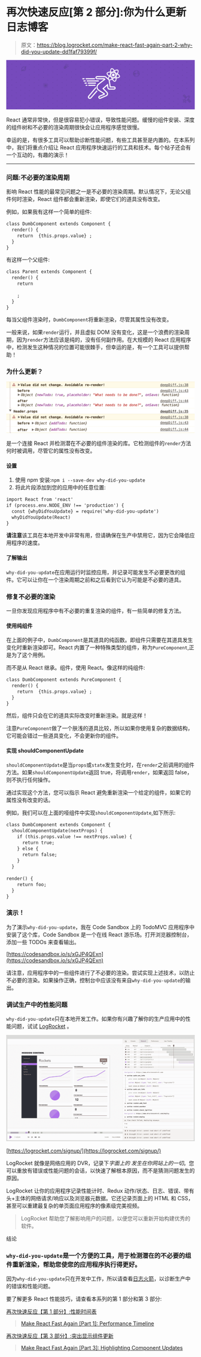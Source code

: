 # 再次快速反应[第 2 部分]:你为什么更新日志博客

> 原文：<https://blog.logrocket.com/make-react-fast-again-part-2-why-did-you-update-dd1faf79399f/>

![](img/3f81f4726fb793459f3e4c2c4bafac87.png)

React 通常非常快，但是很容易犯小错误，导致性能问题。缓慢的组件安装、深度的组件树和不必要的渲染周期很快会让应用程序感觉很慢。

幸运的是，有很多工具可以帮助诊断性能问题，有些工具甚至是内置的。在本系列中，我们将重点介绍让 React 应用程序快速运行的工具和技术。每个帖子还会有一个互动的，有趣的演示！

* * *

### 问题:不必要的渲染周期

影响 React 性能的最常见问题之一是不必要的渲染周期。默认情况下，无论父组件何时渲染，React 组件都会重新渲染，即使它们的道具没有改变。

例如，如果我有这样一个简单的组件:

```
class DumbComponent extends Component {
  render() {
    return  {this.props.value} ;
  }
}
```

有这样一个父组件:

```
class Parent extends Component {
  render() {
    return 

    ;
  }
}
```

每当父组件渲染时，`DumbComponent`将重新渲染，尽管其属性没有改变。

一般来说，如果`render`运行，并且虚拟 DOM 没有变化，这是一个浪费的渲染周期，因为`render`方法应该是纯的，没有任何副作用。在大规模的 React 应用程序中，检测发生这种情况的位置可能很棘手，但幸运的是，有一个工具可以提供帮助！

### 为什么更新？

![](img/990ee141ff4ae7af9b9efe347c983d87.png)

是一个连接 React 并检测潜在不必要的组件渲染的库。它检测组件的`render`方法何时被调用，尽管它的属性没有改变。

#### 设置

1.  使用 npm 安装:`npm i --save-dev why-did-you-update`
2.  将此片段添加到您的应用中的任意位置:

```
import React from 'react'
if (process.env.NODE_ENV !== 'production') {
  const {whyDidYouUpdate} = require('why-did-you-update')
  whyDidYouUpdate(React)
}
```

**请注意**该工具在本地开发中非常有用，但请确保在生产中禁用它，因为它会降低应用程序的速度。

#### 了解输出

`why-did-you-update`在应用运行时监控应用，并记录可能发生不必要更改的组件。它可以让你在一个渲染周期之前和之后看到它认为可能是不必要的道具。

### 修复不必要的渲染

一旦你发现应用程序中有不必要的重复渲染的组件，有一些简单的修复方法。

#### 使用纯组件

在上面的例子中，`DumbComponent`是其道具的纯函数。即组件只需要在其道具发生变化时重新渲染即可。React 内置了一种特殊类型的组件，称为`PureComponent`,正是为了这个用例。

而不是从 React 继承。组件，使用 React。像这样的纯组件:

```
class DumbComponent extends PureComponent {
  render() {
    return  {this.props.value} ;
  }
}
```

然后，组件只会在它的道具实际改变时重新渲染。就是这样！

注意`PureComponent`做了一个肤浅的道具比较，所以如果你使用复杂的数据结构，它可能会错过一些道具变化，不会更新你的组件。

#### 实现 shouldComponentUpdate

`shouldComponentUpdate`是当`props`或`state`发生变化时，在`render`之前调用的组件方法。如果`shouldComponentUpdate`返回 true，将调用`render`，如果返回 false，则不执行任何操作。

通过实现这个方法，您可以指示 React 避免重新渲染一个给定的组件，如果它的属性没有改变的话。

例如，我们可以在上面的哑组件中实现`shouldComponentUpdate`,如下所示:

```
class DumbComponent extends Component {
  shouldComponentUpdate(nextProps) {
    if (this.props.value !== nextProps.value) {
      return true;
    } else {
      return false;
    }
  }

render() {
    return foo;
  }
}
```

### 演示！

为了演示`why-did-you-update`，我在 Code Sandbox 上的 TodoMVC 应用程序中安装了这个库，Code Sandbox 是一个在线 React 游乐场。打开浏览器控制台，添加一些 TODOs 来查看输出。

[https://codesandbox.io/s/xGJP4QExn](https://codesandbox.io/s/xGJP4QExn)

请注意，应用程序中的一些组件进行了不必要的渲染。尝试实现上述技术，以防止不必要的渲染。如果操作正确，控制台中应该没有来自`why-did-you-update`的输出。

### 调试生产中的性能问题

`why-did-you-update`只在本地开发工作。如果你有兴趣了解你的生产应用中的性能问题，试试 [LogRocket](https://logrocket.com) 。

[![](img/7f9cc7da85477f88dd33827526df86b4.png)](https://logrocket.com/signup/)

[https://logrocket.com/signup/](https://logrocket.com/signup/)

LogRocket 就像是网络应用的 DVR，记录下*字面上的* *发生在你网站上的一切*。您可以重放有错误或性能问题的会话，以快速了解根本原因，而不是猜测问题发生的原因。

LogRocket 让你的应用程序记录性能计时、Redux 动作/状态、日志、错误、带有头+主体的网络请求/响应以及浏览器元数据。它还记录页面上的 HTML 和 CSS，甚至可以重建最复杂的单页面应用程序的像素级完美视频。

> LogRocket 帮助您了解影响用户的问题，以便您可以重新开始构建优秀的软件。

结论

### `why-did-you-update`是一个方便的工具，用于检测潜在的不必要的组件重新渲染，帮助您使您的应用程序执行得更好。

因为`why-did-you-update`只在开发中工作，所以请查看[日志火箭](https://logrocket.com)，以诊断生产中的错误和性能问题。

要了解更多 React 性能技巧，请查看本系列的第 1 部分和第 3 部分:

[再次快速反应【第 1 部分】:性能时间表](https://blog.logrocket.com/make-react-fast-again-part-1-performance-timeline-f7f39f676f58/)

> [Make React Fast Again [Part 1]: Performance Timeline](https://blog.logrocket.com/make-react-fast-again-part-1-performance-timeline-f7f39f676f58/)

[再次快速反应【第 3 部分】:突出显示组件更新](https://blog.logrocket.com/make-react-fast-again-part-3-highlighting-component-updates-6119e45e6833/)

> [Make React Fast Again [Part 3]: Highlighting Component Updates](https://blog.logrocket.com/make-react-fast-again-part-3-highlighting-component-updates-6119e45e6833/)